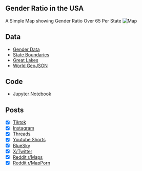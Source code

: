 ## Gender Ratio in the USA
A Simple Map showing Gender Ratio Over 65 Per State
![Map](Gender_Ratio_USA_65_And_Over.png)

## Data
* [Gender Data](https://data.census.gov/table/ACSST1Y2023.S0101?g=010XX00US$0400000)
* [State Boundaries](https://www.census.gov/geographies/mapping-files/time-series/geo/carto-boundary-file.html)
* [Great Lakes](https://usicecenter.gov/Products/GreatLakesData)
* [World GeoJSON](https://public.opendatasoft.com/explore/dataset/world-administrative-boundaries/export/?flg=en-us)

## Code
* [Jupyter Notebook](FormatData.ipynb)

## Posts
- [x] [Tiktok](https://www.tiktok.com/@vinemapper/video/7454989668149529902)
- [x] [Instagram](https://www.instagram.com/p/DESjrMIvNeD/)
- [x] [Threads](https://www.threads.net/@vinemapper/post/DESjrrcPmQ7)
- [x] [Youtube Shorts](https://youtube.com/shorts/mXv_kWkJZmg?feature=share)
- [x] [BlueSky](https://bsky.app/profile/vinemapper.bsky.social/post/3leoypmrrr22c)
- [x] [X/Twitter](https://x.com/VineMapper/status/1874495327665090658)
- [x] [Reddit r/Maps](https://www.reddit.com/r/Maps/comments/1hr6evg/gender_ratio_per_state_2023/)
- [x] [Reddit r/MapPorn](https://www.reddit.com/r/MapPorn/comments/1hr6e55/gender_ratio_per_state_2023/)
